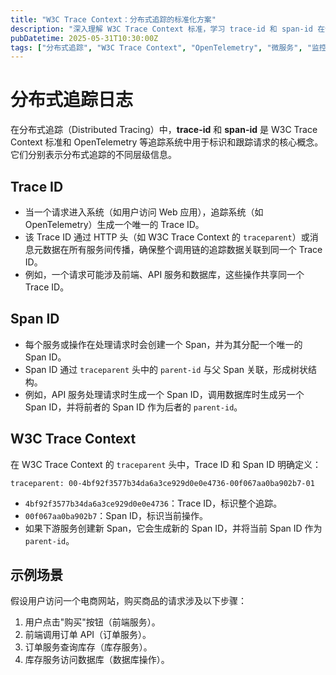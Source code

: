 ```yaml
---
title: "W3C Trace Context：分布式追踪的标准化方案"
description: "深入理解 W3C Trace Context 标准，学习 trace-id 和 span-id 在分布式系统中的追踪原理与实践应用"
pubDatetime: 2025-05-31T10:30:00Z
tags: ["分布式追踪", "W3C Trace Context", "OpenTelemetry", "微服务", "监控"]
---
```


# 分布式追踪日志

在分布式追踪（Distributed Tracing）中，**trace-id** 和 **span-id** 是 W3C Trace Context 标准和 OpenTelemetry 等追踪系统中用于标识和跟踪请求的核心概念。
它们分别表示分布式追踪的不同层级信息。

## Trace ID

- 当一个请求进入系统（如用户访问 Web 应用），追踪系统（如 OpenTelemetry）生成一个唯一的 Trace ID。
- 该 Trace ID 通过 HTTP 头（如 W3C Trace Context 的 `traceparent`）或消息元数据在所有服务间传播，确保整个调用链的追踪数据关联到同一个 Trace ID。
- 例如，一个请求可能涉及前端、API 服务和数据库，这些操作共享同一个 Trace ID。

## Span ID

- 每个服务或操作在处理请求时会创建一个 Span，并为其分配一个唯一的 Span ID。
- Span ID 通过 `traceparent` 头中的 `parent-id` 与父 Span 关联，形成树状结构。
- 例如，API 服务处理请求时生成一个 Span ID，调用数据库时生成另一个 Span ID，并将前者的 Span ID 作为后者的 `parent-id`。

## W3C Trace Context

在 W3C Trace Context 的 `traceparent` 头中，Trace ID 和 Span ID 明确定义：

```
traceparent: 00-4bf92f3577b34da6a3ce929d0e0e4736-00f067aa0ba902b7-01
```

- `4bf92f3577b34da6a3ce929d0e0e4736`：Trace ID，标识整个追踪。
- `00f067aa0ba902b7`：Span ID，标识当前操作。
- 如果下游服务创建新 Span，它会生成新的 Span ID，并将当前 Span ID 作为 `parent-id`。

## 示例场景

假设用户访问一个电商网站，购买商品的请求涉及以下步骤：

1. 用户点击"购买"按钮（前端服务）。
2. 前端调用订单 API（订单服务）。
3. 订单服务查询库存（库存服务）。
4. 库存服务访问数据库（数据库操作）。
